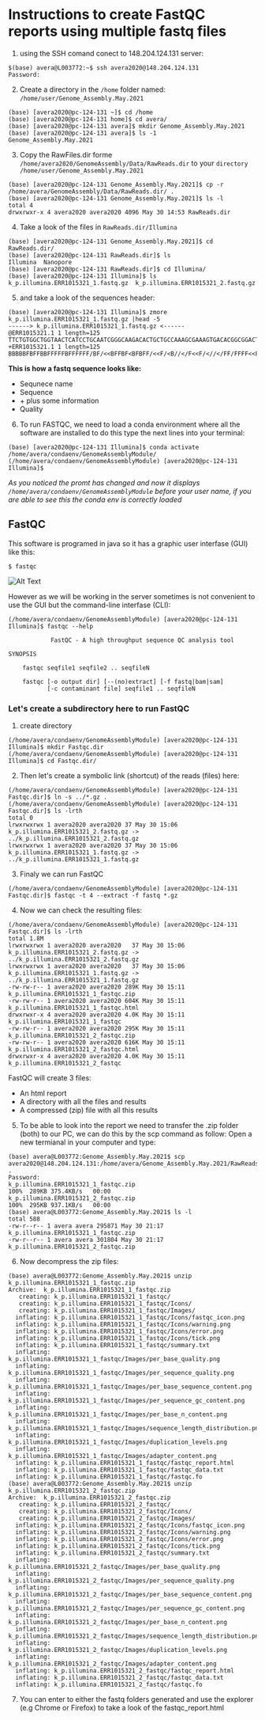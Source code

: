 # Instructions to create FastQC reports using multiple fastq files

1. using the SSH comand conect to 148.204.124.131 server:
```console
$(base) avera@L003772:~$ ssh avera2020@148.204.124.131
Password:
```

2. Create a directory in the ```/home``` folder named: ```/home/user/Genome_Assembly.May.2021```

```console
(base) [avera2020@pc-124-131 ~]$ cd /home
(base) [avera2020@pc-124-131 home]$ cd avera/
(base) [avera2020@pc-124-131 avera]$ mkdir Genome_Assembly.May.2021
(base) [avera2020@pc-124-131 avera]$ ls -1
Genome_Assembly.May.2021
```

3. Copy the RawFiles.dir forme ```/home/avera2020/GenomeAssembly/Data/RawReads.dir``` to your ```directory /home/user/Genome_Assembly.May.2021```

```console
(base) [avera2020@pc-124-131 Genome_Assembly.May.2021]$ cp -r /home/avera/GenomeAssembly/Data/RawReads.dir/ .
(base) [avera2020@pc-124-131 Genome_Assembly.May.2021]$ ls -l
total 4
drwxrwxr-x 4 avera2020 avera2020 4096 May 30 14:53 RawReads.dir
```

4. Take a look of the files in ```RawReads.dir/Illumina``` 
```console
(base) [avera2020@pc-124-131 Genome_Assembly.May.2021]$ cd RawReads.dir/
(base) [avera2020@pc-124-131 RawReads.dir]$ ls
Illumina  Nanopore
(base) [avera2020@pc-124-131 RawReads.dir]$ cd Illumina/
(base) [avera2020@pc-124-131 Illumina]$ ls
k_p.illumina.ERR1015321_1.fastq.gz  k_p.illumina.ERR1015321_2.fastq.gz
```

5. and take a look of the sequences header:

```console
(base) [avera2020@pc-124-131 Illumina]$ zmore k_p.illumina.ERR1015321_1.fastq.gz |head -5
------> k_p.illumina.ERR1015321_1.fastq.gz <------
@ERR1015321.1 1 length=125
TTCTGTGGCTGGTAACTCATCCTGCAATCGGGCAAGACACTGCTGCCAAAGCGAAAGTGACACGGCGGACTCCACTCGAACATAAAATCGATATCAAAGAAAAACAGAAACAATCATGATTGTTG
+ERR1015321.1 1 length=125
BBBBBFBFFBBFFFFFBFFFFFF/BF/<<BFFBF<BFBFF/<<F/<B//</F<<F/<//</FF/FFFF<<FFFFFFFFFFFFFFFF<7<BFBB7/7BFFFFBFFFFFF<FFFFFF<7FFF<FF/B
```

**This is how a fastq sequence looks like:**
* Sequnece name
* Sequence
* \+ plus some information
* Quality

6. To run FASTQC, we need to load a conda environment where all the software are installed to do this type the next lines into your terminal:

```console
(base) [avera2020@pc-124-131 Illumina]$ conda activate /home/avera/condaenv/GenomeAssemblyModule/
(/home/avera/condaenv/GenomeAssemblyModule) [avera2020@pc-124-131 Illumina]$
```
*As you noticed the promt has changed and now it displays ```/home/avera/condaenv/GenomeAssemblyModule``` before your user name, if you are able to see this the conda env is correctly loaded*

## FastQC 

This software is programed in java so it has a graphic user interfase (GUI) like this:
```console
$ fastqc
```
![Alt Text](https://github.com/avera1988/Genome_Assembly_lecture/blob/master/images/fastqcconsole.png)

However as we will be working in the server sometimes is not convenient to use the GUI but the command-line interfase (CLI):

```console
(/home/avera/condaenv/GenomeAssemblyModule) [avera2020@pc-124-131 Illumina]$ fastqc --help

            FastQC - A high throughput sequence QC analysis tool

SYNOPSIS

	fastqc seqfile1 seqfile2 .. seqfileN

    fastqc [-o output dir] [--(no)extract] [-f fastq|bam|sam] 
           [-c contaminant file] seqfile1 .. seqfileN
```

### Let's create a subdirectory here to run FastQC

1. create directory
```console
(/home/avera/condaenv/GenomeAssemblyModule) [avera2020@pc-124-131 Illumina]$ mkdir Fastqc.dir
(/home/avera/condaenv/GenomeAssemblyModule) [avera2020@pc-124-131 Illumina]$ cd Fastqc.dir/
```
2. Then let's create a symbolic link (shortcut) of the reads (files) here:

```console
(/home/avera/condaenv/GenomeAssemblyModule) [avera2020@pc-124-131 Fastqc.dir]$ ln -s ../*.gz .
(/home/avera/condaenv/GenomeAssemblyModule) [avera2020@pc-124-131 Fastqc.dir]$ ls -lrth
total 0
lrwxrwxrwx 1 avera2020 avera2020 37 May 30 15:06 k_p.illumina.ERR1015321_2.fastq.gz -> ../k_p.illumina.ERR1015321_2.fastq.gz
lrwxrwxrwx 1 avera2020 avera2020 37 May 30 15:06 k_p.illumina.ERR1015321_1.fastq.gz -> ../k_p.illumina.ERR1015321_1.fastq.gz
```

3. Finaly we can run FastQC

```console
(/home/avera/condaenv/GenomeAssemblyModule) [avera2020@pc-124-131 Fastqc.dir]$ fastqc -t 4 --extract -f fastq *.gz
```

4. Now we can check the resulting files:

```console
(/home/avera/condaenv/GenomeAssemblyModule) [avera2020@pc-124-131 Fastqc.dir]$ ls -lrth
total 1.8M
lrwxrwxrwx 1 avera2020 avera2020   37 May 30 15:06 k_p.illumina.ERR1015321_2.fastq.gz -> ../k_p.illumina.ERR1015321_2.fastq.gz
lrwxrwxrwx 1 avera2020 avera2020   37 May 30 15:06 k_p.illumina.ERR1015321_1.fastq.gz -> ../k_p.illumina.ERR1015321_1.fastq.gz
-rw-rw-r-- 1 avera2020 avera2020 289K May 30 15:11 k_p.illumina.ERR1015321_1_fastqc.zip
-rw-rw-r-- 1 avera2020 avera2020 604K May 30 15:11 k_p.illumina.ERR1015321_1_fastqc.html
drwxrwxr-x 4 avera2020 avera2020 4.0K May 30 15:11 k_p.illumina.ERR1015321_1_fastqc
-rw-rw-r-- 1 avera2020 avera2020 295K May 30 15:11 k_p.illumina.ERR1015321_2_fastqc.zip
-rw-rw-r-- 1 avera2020 avera2020 616K May 30 15:11 k_p.illumina.ERR1015321_2_fastqc.html
drwxrwxr-x 4 avera2020 avera2020 4.0K May 30 15:11 k_p.illumina.ERR1015321_2_fastqc
```

FastQC will create 3 files:

* An html report
* A directory with all the files and results
* A compressed (zip) file with all this results

5. To be able to look into the report we need to transfer the .zip folder (both) to our PC, we can do this by  the scp command as follow: Open a new termianal in your computer and type:

```console
(base) avera@L003772:Genome_Assembly.May.2021$ scp avera2020@148.204.124.131:/home/avera/Genome_Assembly.May.2021/RawReads.dir/Illumina/Fastqc.dir/*.zip .
Password: 
k_p.illumina.ERR1015321_1_fastqc.zip                                                                                                                        100%  289KB 375.4KB/s   00:00    
k_p.illumina.ERR1015321_2_fastqc.zip                                                                                                                        100%  295KB 937.1KB/s   00:00
(base) avera@L003772:Genome_Assembly.May.2021$ ls -l
total 588
-rw-r--r-- 1 avera avera 295871 May 30 21:17 k_p.illumina.ERR1015321_1_fastqc.zip
-rw-r--r-- 1 avera avera 301804 May 30 21:17 k_p.illumina.ERR1015321_2_fastqc.zip
```

6. Now decompress the zip files:

```console
(base) avera@L003772:Genome_Assembly.May.2021$ unzip k_p.illumina.ERR1015321_1_fastqc.zip 
Archive:  k_p.illumina.ERR1015321_1_fastqc.zip
   creating: k_p.illumina.ERR1015321_1_fastqc/
   creating: k_p.illumina.ERR1015321_1_fastqc/Icons/
   creating: k_p.illumina.ERR1015321_1_fastqc/Images/
  inflating: k_p.illumina.ERR1015321_1_fastqc/Icons/fastqc_icon.png  
  inflating: k_p.illumina.ERR1015321_1_fastqc/Icons/warning.png  
  inflating: k_p.illumina.ERR1015321_1_fastqc/Icons/error.png  
  inflating: k_p.illumina.ERR1015321_1_fastqc/Icons/tick.png  
  inflating: k_p.illumina.ERR1015321_1_fastqc/summary.txt  
  inflating: k_p.illumina.ERR1015321_1_fastqc/Images/per_base_quality.png  
  inflating: k_p.illumina.ERR1015321_1_fastqc/Images/per_sequence_quality.png  
  inflating: k_p.illumina.ERR1015321_1_fastqc/Images/per_base_sequence_content.png  
  inflating: k_p.illumina.ERR1015321_1_fastqc/Images/per_sequence_gc_content.png  
  inflating: k_p.illumina.ERR1015321_1_fastqc/Images/per_base_n_content.png  
  inflating: k_p.illumina.ERR1015321_1_fastqc/Images/sequence_length_distribution.png  
  inflating: k_p.illumina.ERR1015321_1_fastqc/Images/duplication_levels.png  
  inflating: k_p.illumina.ERR1015321_1_fastqc/Images/adapter_content.png  
  inflating: k_p.illumina.ERR1015321_1_fastqc/fastqc_report.html  
  inflating: k_p.illumina.ERR1015321_1_fastqc/fastqc_data.txt  
  inflating: k_p.illumina.ERR1015321_1_fastqc/fastqc.fo  
(base) avera@L003772:Genome_Assembly.May.2021$ unzip k_p.illumina.ERR1015321_2_fastqc.zip 
Archive:  k_p.illumina.ERR1015321_2_fastqc.zip
   creating: k_p.illumina.ERR1015321_2_fastqc/
   creating: k_p.illumina.ERR1015321_2_fastqc/Icons/
   creating: k_p.illumina.ERR1015321_2_fastqc/Images/
  inflating: k_p.illumina.ERR1015321_2_fastqc/Icons/fastqc_icon.png  
  inflating: k_p.illumina.ERR1015321_2_fastqc/Icons/warning.png  
  inflating: k_p.illumina.ERR1015321_2_fastqc/Icons/error.png  
  inflating: k_p.illumina.ERR1015321_2_fastqc/Icons/tick.png  
  inflating: k_p.illumina.ERR1015321_2_fastqc/summary.txt  
  inflating: k_p.illumina.ERR1015321_2_fastqc/Images/per_base_quality.png  
  inflating: k_p.illumina.ERR1015321_2_fastqc/Images/per_sequence_quality.png  
  inflating: k_p.illumina.ERR1015321_2_fastqc/Images/per_base_sequence_content.png  
  inflating: k_p.illumina.ERR1015321_2_fastqc/Images/per_sequence_gc_content.png  
  inflating: k_p.illumina.ERR1015321_2_fastqc/Images/per_base_n_content.png  
  inflating: k_p.illumina.ERR1015321_2_fastqc/Images/sequence_length_distribution.png  
  inflating: k_p.illumina.ERR1015321_2_fastqc/Images/duplication_levels.png  
  inflating: k_p.illumina.ERR1015321_2_fastqc/Images/adapter_content.png  
  inflating: k_p.illumina.ERR1015321_2_fastqc/fastqc_report.html  
  inflating: k_p.illumina.ERR1015321_2_fastqc/fastqc_data.txt  
  inflating: k_p.illumina.ERR1015321_2_fastqc/fastqc.fo
  ```
  
7. You can enter to either the fastq folders generated and use the explorer (e.g Chrome or Firefox) to take a look of the fastqc_report.html 




